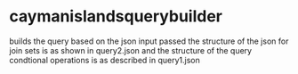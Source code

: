# caymanislandsquerybuilder

builds the query based on the json input passed the structure of the json for join sets is as shown in query2.json
and the structure of the query condtional operations is as described in query1.json
